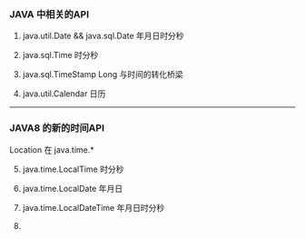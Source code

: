 
### JAVA 中相关的API

1.  java.util.Date  && java.sql.Date  年月日时分秒


2. java.sql.Time  时分秒

3. java.sql.TimeStamp  Long 与时间的转化桥梁

4. java.util.Calendar 日历

-------------------------------------------------

### JAVA8 的新的时间API
 Location 在 java.time.*

5. java.time.LocalTime 时分秒

6. java.time.LocalDate 年月日

7. java.time.LocalDateTime 年月日时分秒

8. 
